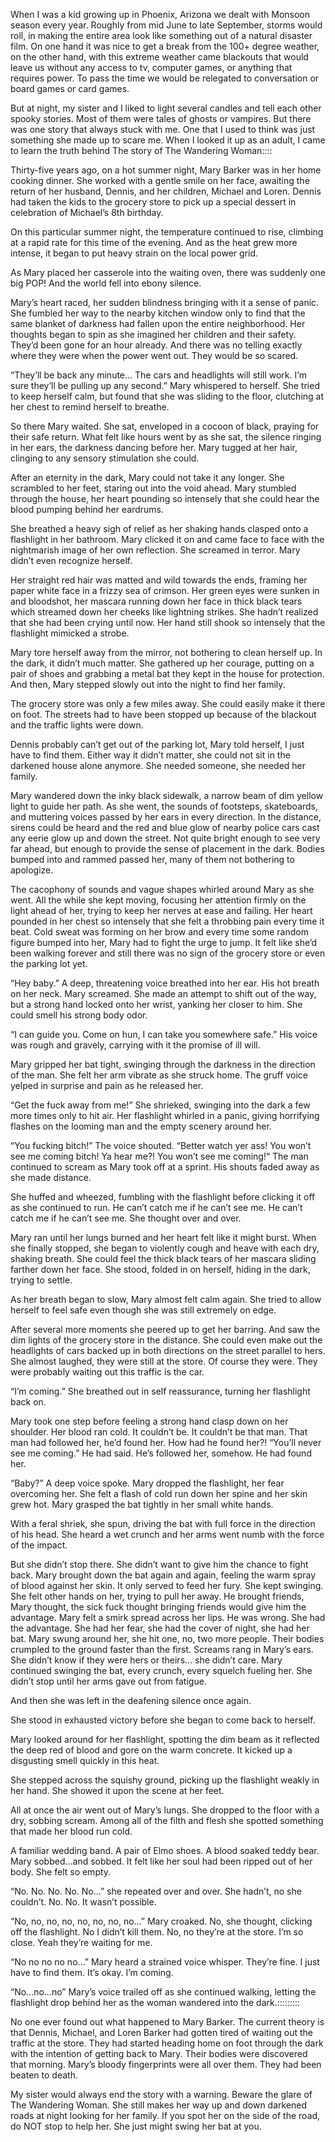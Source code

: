 When I was a kid growing up in Phoenix, Arizona we dealt with Monsoon season every year. Roughly from mid June to late September, storms would roll, in making the entire area look like something out of a natural disaster film. On one hand it was nice to get a break from the 100+ degree weather, on the other hand, with this extreme weather came blackouts that would leave us without any access to tv, computer games, or anything that requires power. To pass the time we would be relegated to conversation or board games or card games. 

But at night, my sister and I liked to light several candles and tell each other spooky stories. Most of them were tales of ghosts or vampires. But there was one story that always stuck with me. One that I used to think was just something she made up to scare me. When I looked it up as an adult, I came to learn the truth behind The story of The Wandering Woman::::

Thirty-five years ago, on a hot summer night, Mary Barker was in her home cooking dinner. She worked with a gentle smile on her face, awaiting the return of her husband, Dennis, and her children, Michael and Loren. Dennis had taken the kids to the grocery store to pick up a special dessert in celebration of Michael’s 8th birthday. 

On this particular summer night, the temperature continued to rise, climbing at a rapid rate for this time of the evening. And as the heat grew more intense, it began to put heavy strain on the local power grid. 

As Mary placed her casserole into the waiting oven, there was suddenly one big POP! And the world fell into ebony silence.

Mary’s heart raced, her sudden blindness bringing with it a sense of panic. She fumbled her way to the nearby kitchen window only to find that the same blanket of darkness had fallen upon the entire neighborhood. Her thoughts began to spin as she imagined her children and their safety. They’d been gone for an hour already. And there was no telling exactly where they were when the power went out. They would be so scared. 

“They’ll be back any minute… The cars and headlights will still work. I’m sure they’ll be pulling up any second.” Mary whispered to herself. She tried to keep herself calm, but found that she was sliding to the floor, clutching at her chest to remind herself to breathe. 

So there Mary waited. She sat, enveloped in a cocoon of black, praying for their safe return. What felt like hours went by as she sat, the silence ringing in her ears, the darkness dancing before her. Mary tugged at her hair, clinging to any sensory stimulation she could. 

After an eternity in the dark, Mary could not take it any longer. She scrambled to her feet, staring out into the void ahead. Mary stumbled through the house, her heart pounding so intensely that she could hear the blood pumping behind her eardrums. 

She breathed a heavy sigh of relief as her shaking hands clasped onto a flashlight in her bathroom. Mary clicked it on and came face to face with the nightmarish image of her own reflection. She screamed in terror. Mary didn’t even recognize herself.

Her straight red hair was matted and wild towards the ends, framing her paper white face in a frizzy sea of crimson. Her green eyes were sunken in and bloodshot, her mascara running down her face in thick black tears which streamed down her cheeks like lightning strikes. She hadn’t realized that she had been crying until now. Her hand still shook so intensely that the flashlight mimicked a strobe.

Mary tore herself away from the mirror, not bothering to clean herself up. In the dark, it didn’t much matter. She gathered up her courage, putting on a pair of shoes and grabbing a metal bat they kept in the house for protection. And then, Mary stepped slowly out into the night to find her family. 

The grocery store was only a few miles away. She could easily make it there on foot. The streets had to have been stopped up because of the blackout and the traffic lights were down. 

Dennis probably can’t get out of the parking lot, Mary told herself, I just have to find them. Either way it didn’t matter, she could not sit in the darkened house alone anymore. She needed someone, she needed her family. 

Mary wandered down the inky black sidewalk, a narrow beam of dim yellow light to guide her path. As she went, the sounds of footsteps, skateboards, and muttering voices passed by her ears in every direction. In the distance, sirens could be heard and the red and blue glow of nearby police cars cast any eerie glow up and down the street. Not quite bright enough to see very far ahead, but enough to provide the sense of placement in the dark. Bodies bumped into and rammed passed her, many of them not bothering to apologize. 

The cacophony of sounds and vague shapes whirled around Mary as she went. All the while she kept moving, focusing her attention firmly on the light ahead of her, trying to keep her nerves at ease and failing.  Her heart pounded in her chest so intensely that she felt a throbbing pain every time it beat. Cold sweat was forming on her brow and every time some random figure bumped into her, Mary had to fight the urge to jump. It felt like she’d been walking forever and still there was no sign of the grocery store or even the parking lot yet. 

“Hey baby.” A deep, threatening voice breathed into her ear. His hot breath on her neck. Mary screamed. She made an attempt to shift out of the way, but a strong hand locked onto her wrist, yanking her closer to him. She could smell his strong body odor.

“I can guide you. Come on hun, I can take you somewhere safe.” His voice was rough and gravely, carrying with it the promise of ill will. 

Mary gripped her bat tight, swinging through the darkness in the direction of the man. She felt her arm vibrate as she struck home. The gruff voice yelped in surprise and pain as he released her. 

“Get the fuck away from me!” She shrieked, swinging into the dark a few more times only to hit air. Her flashlight whirled in a panic, giving horrifying flashes on the looming man and the empty scenery around her. 

“You fucking bitch!” The voice shouted. “Better watch yer ass! You won’t see me coming bitch! Ya hear me?! You won’t see me coming!“ The man continued to scream as Mary took off at a sprint. His shouts faded away as she made distance. 

She huffed and wheezed, fumbling with the flashlight before clicking it off as she continued to run. He can’t catch me if he can’t see me. He can’t catch me if he can’t see me. She thought over and over. 

Mary ran until her lungs burned and her heart felt like it might burst. When she finally stopped, she began to violently cough and heave with each dry, shaking breath. She could feel the thick black tears of her mascara sliding farther down her face. She stood, folded in on herself, hiding in the dark, trying to settle. 

As her breath began to slow, Mary almost felt calm again. She tried to allow herself to feel safe even though she was still extremely on edge. 

After several more moments she peered up to get her barring. And saw the dim lights of the grocery store in the distance. She could even make out the headlights of cars backed up in both directions on the street parallel to hers. She almost laughed, they were still at the store. Of course they were. They were probably waiting out this traffic is the car. 

“I’m coming.” She breathed out in self reassurance, turning her flashlight back on.

Mary took one step before feeling a strong hand clasp down on her shoulder. Her blood ran cold. It couldn’t be. It couldn’t be that man. That man had followed her, he’d found her. How had he found her?! “You’ll never see me coming.” He had said. He’s followed her, somehow. He had found her. 

“Baby?” A deep voice spoke. Mary dropped the flashlight, her fear overcoming her. She felt a flash of cold run down her spine and her skin grew hot. Mary grasped the bat tightly in her small white hands. 

With a feral shriek, she spun, driving the bat with full force in the direction of his head. She heard a wet crunch and her arms went numb with the force of the impact. 

But she didn’t stop there. She didn’t want to give him the chance to fight back. Mary brought down the bat again and again, feeling the warm spray of blood against her skin. It only served to feed her fury. She kept swinging. She felt other hands on her, trying to pull her away. He brought friends, Mary thought, the sick fuck thought bringing friends would give him the advantage. Mary felt a smirk spread across her lips. He was wrong. She had the advantage. She had her fear, she had the cover of night, she had her bat. Mary swung around her, she hit one, no, two more people. Their bodies crumpled to the ground faster than the first. Screams rang in Mary’s ears. She didn’t know if they were hers or theirs… she didn’t care. Mary continued swinging the bat, every crunch, every squelch fueling her. She didn’t stop until her arms gave out from fatigue. 

And then she was left in the deafening silence once again. 

She stood in exhausted victory before she began to come back to herself. 

Mary looked around for her flashlight, spotting the dim beam as it reflected the deep red of blood and gore on the warm concrete. It kicked up a disgusting smell quickly in this heat. 

She stepped across the squishy ground, picking up the flashlight weakly in her hand. She showed it upon the scene at her feet. 

All at once the air went out of Mary’s lungs. She dropped to the floor with a dry, sobbing scream. Among all of the filth and flesh she spotted something that made her blood run cold.

A familiar wedding band. A pair of Elmo shoes. A blood soaked teddy bear. Mary sobbed…and sobbed. It felt like her soul had been ripped out of her body. She felt so empty.

“No. No. No. No. No…” she repeated over and over. She hadn’t, no she couldn’t. No. No. It wasn’t possible. 

“No, no, no, no, no, no, no, no…” Mary croaked. No, she thought, clicking off the flashlight. No I didn’t kill them. No, no they’re at the store. I’m so close. Yeah they’re waiting for me.

“No no no no no…” Mary heard a strained voice whisper. They’re fine. I just have to find them. It’s okay. I’m coming.

“No…no…no” Mary’s voice trailed off as she continued walking, letting the flashlight drop behind her as the woman wandered into the dark.:::::::::


No one ever found out what happened to Mary Barker. The current theory is that Dennis, Michael, and Loren Barker had gotten tired of waiting out the traffic at the store. They had started heading home on foot through the dark with the intention of getting back to Mary. Their bodies were discovered that morning. Mary’s bloody fingerprints were all over them. They had been beaten to death. 

My sister would always end the story with a warning. Beware the glare of The Wandering Woman. She still makes her way up and down darkened roads at night looking for her family. If you spot her on the side of the road, do NOT stop to help her. She just might swing her bat at you.